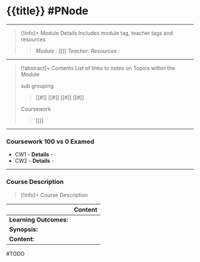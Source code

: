# {{title}} #PNode
---
> [!info]+ Module Details
> Includes module tag, teacher tags and resources 
> > *Module :* [[]]
> > *Teacher*: 
> > *Resources :*

---
> [!abstract]+ Contents
> List of links to notes on Topics within the Module
> 
> sub grouping
> > [[#]]
> [[#]]
> [[#]]
> > [[#]]
> 
> Coursework
> > [[]]

---
### Coursework 100 vs 0 Examed
- CW1 - 
	**Details** - 
- CW2 - 
	**Details** - 
---
### Course Description

> [!info]+  Course Description
> 
|                        | Content |
| ---------------------- | ------- |
| **Learning Outcomes:** |         |
| **Synopsis:**          |         |
| **Content:**           |         |

#TODO 
